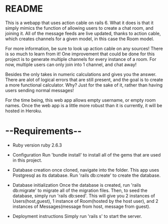# README

This is a webapp that uses action cable on rails 6. What it does is that it simply mimics the function of allowing users to create a chat room, and joining it. All of the message feeds are live updated, thanks to action cable, which creates channels for a given model, in this case the Room model.

For more information, be sure to look up action cable on any sources! There is so much to learn from it! One improvement that could be done for this project is to generate multiple channels for every instance of a room. For now, multiple users can only join into 1 channel, and chat away!

Besides the only takes in numeric calculations and gives you the answer. There are alot of logical errors that are still present, and the goal is to create a more functional calculator. Why? Just for the sake of it, rather than having users sending normal messages! 

For the time being, this web app allows empty username, or empty room names. Once the web app is a little more robust than it is currently, it will be hosted in Heroku.

# --Requirements--
* Ruby version
ruby 2.6.3

* Configuration
Run 'bundle install' to install all of the gems that are used in this project.

* Database creation
once cloned, navigate into the folder. This app uses Postgresql as its database. Run 'rails db:create' to create the database.

* Database initialization
Once the database is created, run 'rails db:migrate' to migrate all of the migration files. 
Then, to seed the database, simply run 'rails db:seed'. This will give you 2 instances of Users(host,guest), 1 instance of Room(hosted by the host user), and 2 instances of Messages(message from host, message from guest).

* Deployment instructions
Simply run 'rails s' to start the server.

